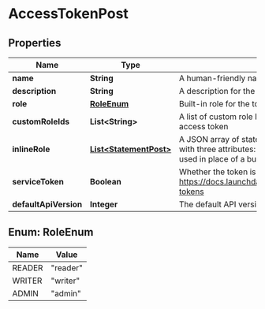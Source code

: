 

# AccessTokenPost


## Properties

| Name | Type | Description | Notes |
|------------ | ------------- | ------------- | -------------|
|**name** | **String** | A human-friendly name for the access token |  [optional] |
|**description** | **String** | A description for the access token |  [optional] |
|**role** | [**RoleEnum**](#RoleEnum) | Built-in role for the token |  [optional] |
|**customRoleIds** | **List&lt;String&gt;** | A list of custom role IDs to use as access limits for the access token |  [optional] |
|**inlineRole** | [**List&lt;StatementPost&gt;**](StatementPost.md) | A JSON array of statements represented as JSON objects with three attributes: effect, resources, actions. May be used in place of a built-in or custom role. |  [optional] |
|**serviceToken** | **Boolean** | Whether the token is a service token https://docs.launchdarkly.com/home/account/api#service-tokens |  [optional] |
|**defaultApiVersion** | **Integer** | The default API version for this token |  [optional] |



## Enum: RoleEnum

| Name | Value |
|---- | -----|
| READER | &quot;reader&quot; |
| WRITER | &quot;writer&quot; |
| ADMIN | &quot;admin&quot; |




